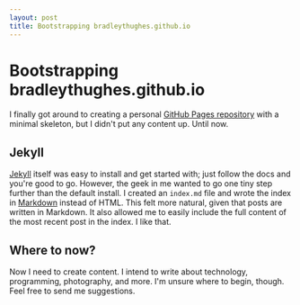 ```yaml
---
layout: post
title: Bootstrapping bradleythughes.github.io
---
```


# Bootstrapping bradleythughes.github.io
I finally got around to creating a personal [GitHub Pages repository](https://github.com/bradleythughes/bradleythughes.github.io) with a minimal skeleton, but I didn't put any content up. Until now.

## Jekyll
[Jekyll](http://jekyllrb.com/) itself was easy to install and get started with; just follow the docs and you're good to go. However, the geek in me wanted to go one tiny step further than the default install. I created an `index.md` file and wrote the index in [Markdown](https://help.github.com/articles/github-flavored-markdown/) instead of HTML. This felt more natural, given that posts are written in Markdown. It also allowed me to easily include the full content of the most recent post in the index. I like that.

## Where to now?
Now I need to create content. I intend to write about technology, programming, photography, and more. I'm unsure where to begin, though. Feel free to send me suggestions.

